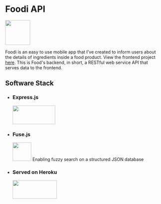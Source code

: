 # Foodi API


<a href="https://play.google.com/store/apps/details?id=com.SaltyNerd.Foodi" target="_blank">

  <img src="https://play.google.com/intl/en_us/badges/static/images/badges/en_badge_web_generic.png" height="80"/>
</a>

Foodi is an easy to use mobile app that I've created to inform users about the details of ingredients inside a food product. View the frontend project <a href="https://github.com/markchen8717/Foodi">here</a>. This is Food's backend, in short, a RESTful web service API that serves data to the frontend.

## Software Stack
- ### Express.js
    <img src="https://miro.medium.com/max/6668/1*XP-mZOrIqX7OsFInN2ngRQ.png" width=137 height=60/>
- ### Fuse.js
    <img src="https://fusejs.io/icons/android-icon-192x192.png" width=60 height=60/>
    Enabling fuzzy search on a structured JSON database
- ### Served on Heroku
    <img src="https://miro.medium.com/max/3600/1*fIjRtO5P8zc3pjs0E5hYkw.png" width=142 height=60/>
